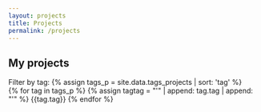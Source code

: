 ```yaml
---
layout: projects
title: Projects
permalink: /projects
---
```


<h2 class="m-3">My projects</h2>

<div class="m-3 mt-4">
  <label class="form-label text-muted">Filter by tag:</label>
  {% assign tags_p = site.data.tags_projects | sort: 'tag' %}
  <div class="mx-3">
  {% for tag in tags_p %}
    {% assign tagtag = "'" | append: tag.tag | append: "'" %}
    <span role="button" id="badge-{{tag.tag}}" class="badge user-select-none bg-secondary" onclick="filterTagsProjects({{tagtag}})">{{tag.tag}}</span>
  {% endfor %}
  </div>
</div>

<div id="projects">
</div>

<script type="text/javascript" src="https://cdn.jsdelivr.net/npm/showdown@1.9.1/dist/showdown.min.js"></script>
<script type="text/javascript" src="/js/controllers/projects.js"></script>
<script type="text/javascript">
  PROJECTS = JSON.parse(jsonEscape('{{ site.data.projects | jsonify }}'));
  WORKSHOPS = JSON.parse(jsonEscape('{{ site.data.workshops | jsonify }}'));
  showProjects(PROJECTS);
</script>